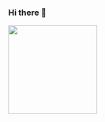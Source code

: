 ### Hi there 👋

<img height="180em" src="https://github-readme-stats.vercel.app/api?username=AbdoulNuru&show_icons=true&hide_border=true&&count_private=true&include_all_commits=true" />
